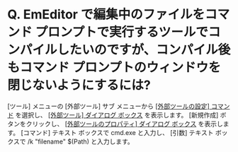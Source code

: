 # Q. EmEditor で編集中のファイルをコマンド プロンプトで実行するツールでコンパイルしたいのですが、コンパイル後もコマンド  プロンプトのウィンドウを閉じないようにするには?

\[ツール\] メニューの \[外部ツール\] サブ メニューから [\[外部ツールの設定\] コマンド](../../cmd/tools/customize_tools) を選択し、 [\[外部ツール\] ダイアログ ボックス](../../dlg/tools/index) を表示します。 \[新規作成\]
ボタンをクリックし、 [\[外部ツールのプロパティ\] ダイアログ ボックス](../../dlg/tools/properties/index) を表示します。 \[コマンド\] テキスト
ボックスで cmd.exe と入力し、 \[引数\]
テキスト ボックスで /k "filename" $(Path) と入力します。
